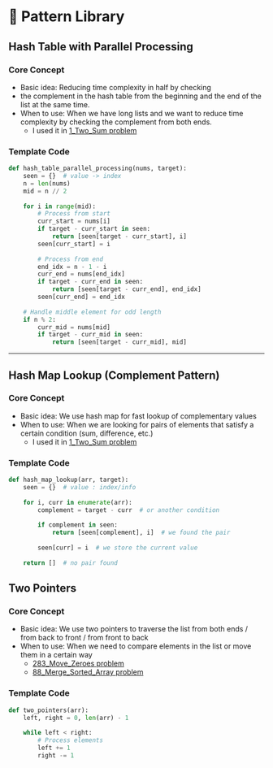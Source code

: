 # 🧩 Pattern Library

## Hash Table with Parallel Processing
### Core Concept
- Basic idea: Reducing time complexity in half by checking 
- the complement in the hash table from the beginning and the end of the list at the same time.
- When to use: When we have long lists and we want to reduce time complexity by checking the complement from both ends.
  - I used it in [1_Two_Sum problem](Journey_Solutions/1_Month/1_Week/1_Two_Sum.py)

### Template Code
```python
def hash_table_parallel_processing(nums, target):
    seen = {}  # value -> index
    n = len(nums)
    mid = n // 2
    
    for i in range(mid):
        # Process from start
        curr_start = nums[i]
        if target - curr_start in seen:
            return [seen[target - curr_start], i]
        seen[curr_start] = i
        
        # Process from end
        end_idx = n - 1 - i
        curr_end = nums[end_idx]
        if target - curr_end in seen:
            return [seen[target - curr_end], end_idx]
        seen[curr_end] = end_idx
    
    # Handle middle element for odd length
    if n % 2:
        curr_mid = nums[mid]
        if target - curr_mid in seen:
            return [seen[target - curr_mid], mid]
```
-----
## Hash Map Lookup (Complement Pattern)
### Core Concept
- Basic idea: We use hash map for fast lookup of complementary values
- When to use: When we are looking for pairs of elements that satisfy a certain condition (sum, difference, etc.)
  - I used it in [1_Two_Sum problem](Journey_Solutions/1_Month/1_Week/1_Two_Sum.py)


### Template Code
```python
def hash_map_lookup(arr, target):
    seen = {}  # value : index/info
    
    for i, curr in enumerate(arr):
        complement = target - curr  # or another condition
        
        if complement in seen:
            return [seen[complement], i]  # we found the pair
            
        seen[curr] = i  # we store the current value
    
    return []  # no pair found
```
## Two Pointers
### Core Concept
- Basic idea: We use two pointers to traverse the list from both ends / from back to front / from front to back
- When to use: When we need to compare elements in the list or move them in a certain way
  - [283_Move_Zeroes problem](Journey_Solutions/1_Month/1_Week/283_Move_Zeroes.py)
  - [88_Merge_Sorted_Array problem](Journey_Solutions/1_Month/1_Week/88_Merge_Sorted_Array.py)


### Template Code
```python
def two_pointers(arr):
    left, right = 0, len(arr) - 1
    
    while left < right:
        # Process elements
        left += 1
        right -= 1
```
